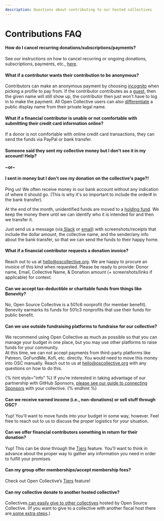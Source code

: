 ```yaml
---
description: Questions about contributing to our hosted collectives
---
```


# Contributions FAQ

#### How do I cancel recurring donations/subscriptions/payments?

See our instructions on how to cancel recurring or ongoing donations, subscriptions, payments, etc., [here](https://docs.opencollective.com/help/financial-contributors/payments#change-the-amount-payment-method-or-cancel-an-existing-contribution).

#### What if a contributor wants their contribution to be anonymous?

Contributors can make an anonymous payment by choosing [incognito](https://docs.opencollective.com/help/financial-contributors/payments#profile) when picking a profile to pay from. If the contributor contributes as a [guest](https://docs.opencollective.com/help/financial-contributors/payments#contributing-as-a-guest), then the given name will still show up, the contributor then just won’t have to log in to make the payment. All Open Collective users can also [differentiate](https://opencollective.com/opencollective/updates/new-legal-and-display-name-settings) a public display name from their private legal name.

#### What if a financial contributor is unable or not comfortable with submitting their credit card information online?

If a donor is not comfortable with online credit card transactions, they can send the funds via PayPal or bank transfer.

#### Someone said they sent my collective money but I don’t see it in my account! Help?

#### \~or\~

#### I sent in money but I don't see my donation on the collective's page?!

Ping us! We often receive money in our bank account without any indication of where it should go. (This is why it's so important to include the order# in the bank transfer).&#x20;

At the end of the month, unidentified funds are moved to a [holding fund](https://opencollective.com/osc-holding). We keep the money there until we can identify who it is intended for and then we transfer it.

Just send us a message (via[ Slack](http://slack.opencollective.com) or [email](https://docs.oscollective.org/about/contact)) with screenshots/receipts that include the dollar amount, the collective name, and the sender/any info about the bank transfer, so that we can send the funds to their happy home.

#### What if a financial contributor requests a donation invoice?

Reach out to us at hello@oscollective.org. We are happy to procure an invoice of this kind when requested. Please be ready to provide: Donor name, Email, Collective Name, & Donation amount (+ screenshots/links if applicable) for context.

#### Can we accept tax-deductible or charitable funds from things like Benevity?

No, Open Source Collective is a 501c6 nonprofit (for member benefit). Benevity earmarks its funds for 501c3 nonprofits that use their funds for public benefit.

#### Can we use outside fundraising platforms to fundraise for our collective?

We recommend using Open Collective as much as possible so that you can manage your budget in one place, but you may use other platforms to raise funds for your community. \
At this time, we can not accept payments from third-party platforms like Patreon, GoFundMe, Kofi, etc. directly. You would need to move this money into OSC manually. Reach out to us at hello@oscollective.org with any questions on how to do this.

{% hint style="info" %}
If you’re interested in taking advantage of our partnership with GitHub Sponsors, [please see our guide to connecting Sponsors](https://docs.oscollective.org/getting-started/github-sponsors) with your collective.
{% endhint %}

#### Can we receive earned income (i.e., non-donations) or sell stuff through OSC?

Yup! You'll want to move funds into your budget in some way, however. Feel free to reach out to us to discuss the proper logistics for your situation.

#### Can we offer financial contributors something in return for their donation?

Yup! This can be done through the [Tiers](https://docs.opencollective.com/help/collectives/collective-settings/tiers-goals#tiers) feature. You'll want to think in advance about the proper way to gather any information you need in order to fulfill your promises.

#### Can my group offer memberships/accept membership fees?

Check out Open Collective’s [Tiers](https://docs.opencollective.com/help/collectives/collective-settings/tiers-goals#tiers) feature!

#### Can my collective donate to another hosted collective?

Collectives[ can easily give to other collectives](https://docs.opencollective.com/help/financial-contributors/collective-to-collective) hosted by Open Source Collective. (If you want to give to a collective with another fiscal host there are[ some extra steps](https://docs.opencollective.com/help/financial-contributors/collective-to-collective#across-different-fiscal-hosts).)
